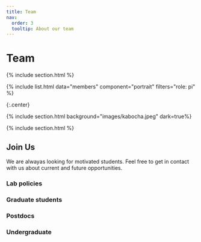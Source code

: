 ```yaml
---
title: Team
nav:
  order: 3
  tooltip: About our team
---
```


# <i class="fas fa-users"></i>Team

{% include section.html %}

{%
  include list.html
  data="members"
  component="portrait"
  filters="role: pi"
%}

{:.center}

{% include section.html background="images/kabocha.jpeg" dark=true%}

{% include section.html %}

## Join Us 


We are alwayas looking for motivated students. Feel free to get in contact with us about current and future opportunities.

### Lab policies


### Graduate students


### Postdocs

### Undergraduate

